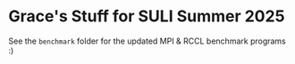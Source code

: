 # Grace's Stuff for SULI Summer 2025

See the `benchmark` folder for the updated MPI & RCCL benchmark programs :)